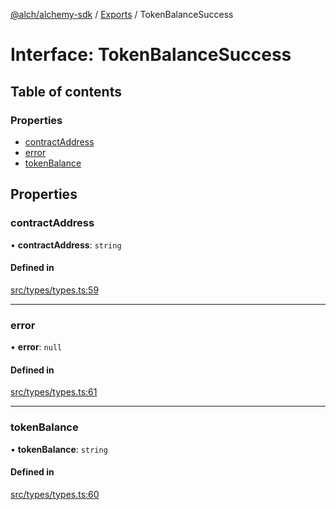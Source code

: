 [@alch/alchemy-sdk](../README.md) / [Exports](../modules.md) / TokenBalanceSuccess

# Interface: TokenBalanceSuccess

## Table of contents

### Properties

- [contractAddress](TokenBalanceSuccess.md#contractaddress)
- [error](TokenBalanceSuccess.md#error)
- [tokenBalance](TokenBalanceSuccess.md#tokenbalance)

## Properties

### contractAddress

• **contractAddress**: `string`

#### Defined in

[src/types/types.ts:59](https://github.com/alchemyplatform/alchemy-sdk-js/blob/598aca2/src/types/types.ts#L59)

___

### error

• **error**: ``null``

#### Defined in

[src/types/types.ts:61](https://github.com/alchemyplatform/alchemy-sdk-js/blob/598aca2/src/types/types.ts#L61)

___

### tokenBalance

• **tokenBalance**: `string`

#### Defined in

[src/types/types.ts:60](https://github.com/alchemyplatform/alchemy-sdk-js/blob/598aca2/src/types/types.ts#L60)
